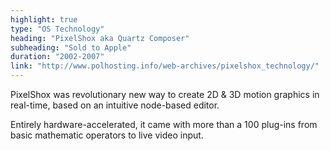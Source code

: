 ```yaml
---
highlight: true
type: "OS Technology"
heading: "PixelShox aka Quartz Composer"
subheading: "Sold to Apple"
duration: "2002-2007"
link: "http://www.polhosting.info/web-archives/pixelshox_technology/"
---
```


PixelShox was revolutionary new way to create 2D &amp; 3D motion graphics in real-time, based on an intuitive node-based editor.

Entirely hardware-accelerated, it came with more than a 100 plug-ins from basic mathematic operators to live video input.

